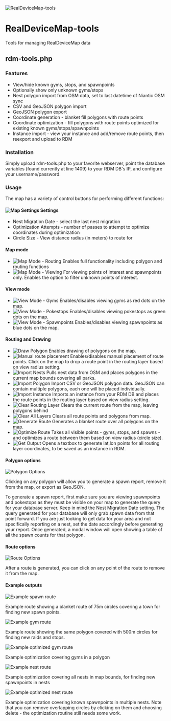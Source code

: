 ![RealDeviceMap-tools](https://raw.githubusercontent.com/abakedapplepie/RealDeviceMap-tools/assets/map-header.png)
# RealDeviceMap-tools
Tools for managing RealDeviceMap data

## rdm-tools.php
### Features
* View/hide known gyms, stops, and spawnpoints
* Optionally show only unknown gyms/stops
* Nest polygon import from OSM data, set to last datetime of Niantic OSM sync
* CSV and GeoJSON polygon import
* GeoJSON polygon export
* Coordinate generation - blanket fill polygons with route points
* Coordinate optimization - fill polygons with route points optimized for existing known gyms/stops/spawnpoints
* Instance import - view your instance and add/remove route points, then reexport and upload to RDM

### Installation
Simply upload rdm-tools.php to your favorite webserver, point the database variables (found currently at line 1409) to your RDM DB's IP, and configure your username/password.

### Usage
The map has a variety of control buttons for performing different functions: 

#### ![Map Settings](https://raw.githubusercontent.com/abakedapplepie/RealDeviceMap-tools/assets/map-settings.png) Settings
* Nest Migration Date - select the last nest migration
* Optimization Attempts - number of passes to attempt to optimize coordinates during optimization
* Circle Size - View distance radius (in meters) to route for

#### Map mode
* ![Map Mode - Routing](https://raw.githubusercontent.com/abakedapplepie/RealDeviceMap-tools/assets/map-routing.png) Enables full functionality including polygon and routing functions
* ![Map Mode - Viewing](https://raw.githubusercontent.com/abakedapplepie/RealDeviceMap-tools/assets/map-viewing.png) For viewing points of interest and spawnpoints only. Enables the option to filter unknown points of interest.

#### View mode
* ![View Mode - Gyms](https://raw.githubusercontent.com/abakedapplepie/RealDeviceMap-tools/assets/map-view-gyms.png) Enables/disables viewing gyms as red dots on the map.
* ![View Mode - Pokestops](https://raw.githubusercontent.com/abakedapplepie/RealDeviceMap-tools/assets/map-view-stops.png) Enables/disables viewing pokestops as green dots on the map.
* ![View Mode - Spawnpoints](https://raw.githubusercontent.com/abakedapplepie/RealDeviceMap-tools/assets/map-view-spawns.png) Enables/disables viewing spawnpoints as blue dots on the map.

#### Routing and Drawing
* ![Draw Polygon](https://raw.githubusercontent.com/abakedapplepie/RealDeviceMap-tools/assets/map-draw-polygon.png) Enables drawing of polygons on the map.
* ![Manual route placement](https://raw.githubusercontent.com/abakedapplepie/RealDeviceMap-tools/assets/map-place-circle.png) Enables/disables manual placement of route points. Click on the map to drop a route point in the routing layer based on view radius setting.
* ![Import Nests](https://raw.githubusercontent.com/abakedapplepie/RealDeviceMap-tools/assets/map-import-nests.png) Pulls nest data from OSM and places polygons in the current map bounds covering all parks.
* ![Import Polygon](https://raw.githubusercontent.com/abakedapplepie/RealDeviceMap-tools/assets/map-import-polygon.png) Import CSV or GeoJSON polygon data. GeoJSON can contain multiple polygons, each one will be placed individually.
* ![Import Instance](https://raw.githubusercontent.com/abakedapplepie/RealDeviceMap-tools/assets/map-import-instance.png) Imports an instance from your RDM DB and places the route points in the routing layer based on view radius setting.
* ![Clear Routing Layer](https://raw.githubusercontent.com/abakedapplepie/RealDeviceMap-tools/assets/map-clear-routing-layer.png) Clears the current route from the map, leaving polygons behind
* ![Clear All Layers](https://raw.githubusercontent.com/abakedapplepie/RealDeviceMap-tools/assets/map-clear-all-layers.png) Clears all route points and polygons from map.
* ![Generate Route](https://raw.githubusercontent.com/abakedapplepie/RealDeviceMap-tools/assets/map-generate-route.png) Generates a blanket route over all polygons on the map.
* ![Optimize Route](https://raw.githubusercontent.com/abakedapplepie/RealDeviceMap-tools/assets/map-optimize-route.png) Takes all visible points - gyms, stops, and spawns - and optimizes a route between them based on view radius (circle size).
* ![Get Output](https://raw.githubusercontent.com/abakedapplepie/RealDeviceMap-tools/assets/map-get-output.png) Opens a textbox to generate lat,lon points for all routing layer coordinates, to be saved as an instance in RDM.

#### Polygon options
![Polygon Options](https://raw.githubusercontent.com/abakedapplepie/RealDeviceMap-tools/assets/polygon-options.png)

Clicking on any polygon will allow you to generate a spawn report, remove it from the map, or export as GeoJSON.

To generate a spawn report, first make sure you are viewing spawnpoints and pokestops as they must be visible on your map to generate the query for your database server. Keep in mind the Nest Migration Date setting. The query generated for your database will only grab spawn data from that point forward. If you are just looking to get data for your area and not specifically reporting on a nest, set the date accordingly before generating your report. Once generated, a modal window will open showing a table of all the spawn counts for that polygon.

#### Route options
![Route Options](https://raw.githubusercontent.com/abakedapplepie/RealDeviceMap-tools/assets/route-point-options.png)

After a route is generated, you can click on any point of the route to remove it from the map.

#### Example outputs
![Example spawn route](https://raw.githubusercontent.com/abakedapplepie/RealDeviceMap-tools/assets/example-blanket-route-spawn.png)

Example route showing a blanket route of 75m circles covering a town for finding new spawn points.

![Example gym route](https://raw.githubusercontent.com/abakedapplepie/RealDeviceMap-tools/assets/example-blanket-route-gym.png)

Example route showing the same polygon covered with 500m circles for finding new raids and stops.

![Example optimized gym route](https://raw.githubusercontent.com/abakedapplepie/RealDeviceMap-tools/assets/example-optimized-route-gyms.png)

Example optimization covering gyms in a polygon

![Example nest route](https://raw.githubusercontent.com/abakedapplepie/RealDeviceMap-tools/assets/example-blanket-route-nest.png)

Example optimization covering all nests in map bounds, for finding new spawnpoints in nests

![Example optimized nest route](https://raw.githubusercontent.com/abakedapplepie/RealDeviceMap-tools/assets/example-optimized-route-nests.png)

Example optimization covering known spawnpoints in multiple nests. Note that you can remove overlapping circles by clicking on them and choosing delete - the optimization routine still needs some work.
